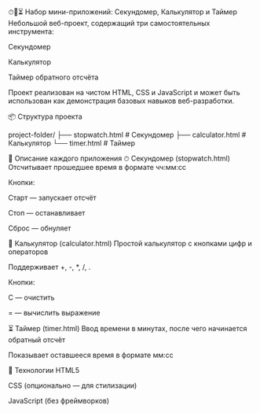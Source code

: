 ⏱🧮⏳ Набор мини-приложений: Секундомер, Калькулятор и Таймер
Небольшой веб-проект, содержащий три самостоятельных инструмента:

Секундомер

Калькулятор

Таймер обратного отсчёта

Проект реализован на чистом HTML, CSS и JavaScript и может быть использован как демонстрация базовых навыков веб-разработки.

📦 Структура проекта


project-folder/
├── stopwatch.html       # Секундомер
├── calculator.html      # Калькулятор
└── timer.html           # Таймер


🧭 Описание каждого приложения
⏱ Секундомер (stopwatch.html)
Отсчитывает прошедшее время в формате чч:мм:сс

Кнопки:

Старт — запускает отсчёт

Стоп — останавливает

Сброс — обнуляет

🧮 Калькулятор (calculator.html)
Простой калькулятор с кнопками цифр и операторов

Поддерживает +, -, *, /, .

Кнопки:

C — очистить

= — вычислить выражение

⏳ Таймер (timer.html)
Ввод времени в минутах, после чего начинается обратный отсчёт

Показывает оставшееся время в формате мм:сс

📌 Технологии
HTML5

CSS (опционально — для стилизации)

JavaScript (без фреймворков)

